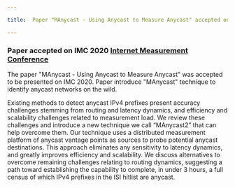 ```yaml
---

title:  Paper "MAnycast - Using Anycast to Measure Anycast" accepted on IMC 2020

---
```



### Paper accepted on IMC 2020 [Internet Measurement Conference](https://www.utwente.nl/en/eemcs/dacs/news/2020/8/744197/five-papers-with-dacs-authors-accepted-for-this-years-internet-measurement-conference)

The paper "MAnycast - Using Anycast to Measure Anycast" was accepted to be presented on IMC 2020. Paper 
introduce "MAnycast" technique to identify anycast networks on the wild.

Existing methods to detect anycast IPv4 prefixes present accuracy challenges stemming from routing and latency dynamics, and efficiency and scalability challenges related to measurement load. We review these challenges and introduce a new technique we call “MAnycast2” that can help overcome them. Our technique uses a distributed measurement platform of anycast vantage points as sources to probe potential anycast destinations. This approach eliminates any sensitivity to latency dynamics, and greatly improves efficiency and scalability.
We discuss alternatives to overcome remaining challenges relating to routing dynamics, suggesting a path toward establishing the capability to complete, in under 3 hours, a full census of which IPv4 prefixes in the ISI hitlist are anycast.



